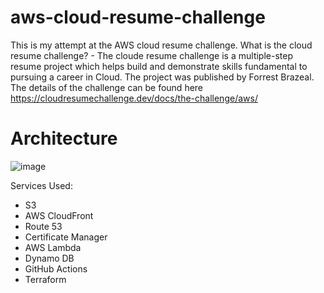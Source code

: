 # aws-cloud-resume-challenge

This is my attempt at the AWS cloud resume challenge. What is the cloud resume challenge? - The cloude resume challenge is a multiple-step resume project which helps build and demonstrate skills fundamental to pursuing a career in Cloud. The project was published by Forrest Brazeal. The details of the challenge can be found here https://cloudresumechallenge.dev/docs/the-challenge/aws/ 

# Architecture
![image](https://github.com/jag1020/aws-cloud-resume-challenge/assets/147641656/30fc420f-453e-4067-a3b5-a82b4bc64fbe)


Services Used:

* S3
* AWS CloudFront
* Route 53
* Certificate Manager
* AWS Lambda
* Dynamo DB
* GitHub Actions
* Terraform
